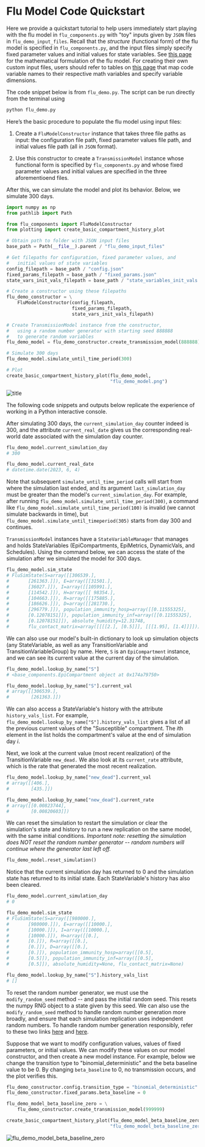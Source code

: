 # Flu Model Code Quickstart

Here we provide a quickstart tutorial to help users immediately start playing with the flu model in ```flu_components.py``` with "toy" inputs given by ```JSON``` files in ```flu_demo_input_files```. Recall that the *structure* (functional form) of the flu model is specified in ```flu_components.py```, and the input files simply specify fixed parameter values and initial values for state variables.  See [this page](math_flu_components.md) for the mathematical formulation of the flu model. For creating their own custom input files, users should refer to tables on [this page](flu_model_code.md) that map code variable names to their respective math variables and specify variable dimensions. 

The code snippet below is from ```flu_demo.py```. The script can be run directly from the terminal using 

```bash
python flu_demo.py
```

Here’s the basic procedure to populate the flu model using input files:

1. Create a ```FluModelConstructor``` instance that takes three file paths as input: the configuration file path, fixed parameter values file path, and initial values file path (all in ```JSON``` format).

2. Use this constructor to create a ```TransmissionModel``` instance whose functional form is specified by ```flu_components.py``` and whose fixed parameter values and initial values are specified in the three aforementioend files.

After this, we can simulate the model and plot its behavior. Below, we simulate 300 days. 

```python
import numpy as np
from pathlib import Path

from flu_components import FluModelConstructor
from plotting import create_basic_compartment_history_plot

# Obtain path to folder with JSON input files
base_path = Path(__file__).parent / "flu_demo_input_files"

# Get filepaths for configuration, fixed parameter values, and
#   initial values of state variables
config_filepath = base_path / "config.json"
fixed_params_filepath = base_path / "fixed_params.json"
state_vars_init_vals_filepath = base_path / "state_variables_init_vals.json"

# Create a constructor using these filepaths
flu_demo_constructor = \
    FluModelConstructor(config_filepath,
                        fixed_params_filepath,
                        state_vars_init_vals_filepath)

# Create TransmissionModel instance from the constructor,
#   using a random number generator with starting seed 888888
#   to generate random variables
flu_demo_model = flu_demo_constructor.create_transmission_model(888888)

# Simulate 300 days
flu_demo_model.simulate_until_time_period(300)

# Plot
create_basic_compartment_history_plot(flu_demo_model,
                                      "flu_demo_model.png")
```

![title](figs/flu_demo_model.png)

The following code snippets and outputs below replicate the experience of working in a Python interactive console.

After simulating 300 days, the ```current_simulation_day``` counter indeed is 300, and the attribute ```current_real_date``` gives us the corresponding real-world date associated with the simulation day counter.

```python
flu_demo_model.current_simulation_day
# 300

flu_demo_model.current_real_date
# datetime.date(2023, 6, 4)
```

Note that subsequent ```simulate_until_time_period``` calls will start from where the simulation last ended, and its argument ```last_simulation_day``` must be greater than the model's ```current_simulation_day```. For example, after running ```flu_demo_model.simulate_until_time_period(300)```, a command like ```flu_demo_model.simulate_until_time_period(100)``` is invalid (we cannot simulate backwards in time), but ```flu_demo_model.simulate_until_timeperiod(305)``` starts from day 300 and continues.

```TransmissionModel``` instances have a ```StateVariableManager``` that manages and holds StateVariables (EpiCompartments, EpiMetrics, DynamicVals, and Schedules). Using the command below, we can access the state of the simulation after we simulated the model for 300 days. 

```python
flu_demo_model.sim_state
# FluSimState(S=array([[306539.],
#       [261363.]]), E=array([[31501.],
#       [36027.]]), I=array([[105991.],
#       [114542.]]), H=array([[ 98354.],
#       [104663.]]), R=array([[175885.],
#       [186626.]]), D=array([[281730.],
#       [296779.]]), population_immunity_hosp=array([[0.11555325],
#       [0.12078151]]), population_immunity_inf=array([[0.11555325],
#       [0.12078151]]), absolute_humidity=12.31748, 
#		flu_contact_matrix=array([[[[2.], [0.5]]], [[[1.95], [1.4]]]]))
```

We can also use our model's built-in dictionary to look up simulation objects (any StateVariable, as well as any TransitionVariable and TransitionVariableGroup) by name. Here, ```S``` is an ```EpiCompartment``` instance, and we can see its current value at the current day of the simulation. 

```python
flu_demo_model.lookup_by_name["S"]
# <base_components.EpiCompartment object at 0x174a79750>

flu_demo_model.lookup_by_name["S"].current_val
# array([[306539.],
#        [261363.]])
```

We can also access a StateVariable's history with the attribute ```history_vals_list```. For example, ```flu_demo_model.lookup_by_name["S"].history_vals_list``` gives a list of all the previous current values of the "Susceptible" compartment. The $i$th element in the list holds the compartment's value at the end of simulation day $i$. 

Next, we look at the current value (most recent realization) of the TransitionVariable ```new_dead.``` We also look at its ```current_rate``` attribute, which is the rate that generated the most recent realization. 

```python
flu_demo_model.lookup_by_name["new_dead"].current_val
# array([[406.],
#        [435.]])

flu_demo_model.lookup_by_name["new_dead"].current_rate
# array([[0.00823744],
#        [0.00820603]])
```

We can reset the simulation to restart the simulation or clear the simulation's state and history to run a new replication on the same model, with the same initial conditions. *Important note: resetting the simulation does NOT reset the random number generator -- random numbers will continue where the generator last left off.*
```python
flu_demo_model.reset_simulation()
```

Notice that the current simulation day has returned to 0 and the simulation state has returned to its initial state. Each StateVariable's history has also been cleared.  
```python
flu_demo_model.current_simulation_day
# 0

flu_demo_model.sim_state
# FluSimState(S=array([[980000.],
#       [980000.]]), E=array([[10000.],
#       [10000.]]), I=array([[10000.],
#       [10000.]]), H=array([[0.],
#       [0.]]), R=array([[0.],
#       [0.]]), D=array([[0.],
#       [0.]]), population_immunity_hosp=array([[0.5],
#       [0.5]]), population_immunity_inf=array([[0.5],
#       [0.5]]), absolute_humidity=None, flu_contact_matrix=None)

flu_demo_model.lookup_by_name["S"].history_vals_list
# []
```

To reset the random number generator, we must use the ```modify_random_seed``` method -- and pass the initial random seed. This resets the numpy RNG object to a state given by this seed. We can also use the ```modify_random_seed``` method to handle random number generation more broadly, and ensure that each simulation replication uses independent random numbers. To handle random number generation responsibly, refer to these two links [here](https://numpy.org/doc/2.0/reference/random/bit_generators/index.html) and [here](https://blog.scientific-python.org/numpy/numpy-rng/).

Suppose that we want to modify configuration values, values of fixed parameters, or initial values. We can modify these values on our model constructor, and then create a new model instance. For example, below we change the transition type to "binomial_deterministic" and the beta baseline value to be $0$. By changing ```beta_baseline``` to $0$, no transmission occurs, and the plot verifies this. 

```python
flu_demo_constructor.config.transition_type = "binomial_deterministic"
flu_demo_constructor.fixed_params.beta_baseline = 0

flu_demo_model_beta_baseline_zero = \
    flu_demo_constructor.create_transmission_model(999999)

create_basic_compartment_history_plot(flu_demo_model_beta_baseline_zero,
                                      "flu_demo_model_beta_baseline_zero.png")
```

![flu_demo_model_beta_baseline_zero](figs/flu_demo_model_beta_baseline_zero.png)